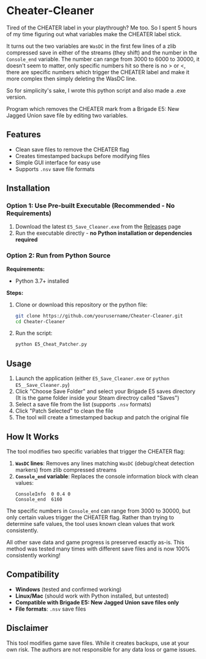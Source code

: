 # Cheater-Cleaner

Tired of the CHEATER label in your playthrough? Me too. So I spent 5 hours of my time figuring out what variables make the CHEATER label stick.

It turns out the two variables are `WasDC` in the first few lines of a zlib compressed save in either of the streams (they shift) and the number in the `Console_end` variable. The number can range from 3000 to 6000 to 30000, it doesn't seem to matter, only specific numbers hit so there is no > or <, there are specific numbers which trigger the CHEATER label and make it more complex then simply deleting the WasDC line.

So for simplicity's sake, I wrote this python script and also made a .exe version.

Program which removes the CHEATER mark from a Brigade E5: New Jagged Union save file by editing two variables.

## Features

- Clean save files to remove the CHEATER flag
- Creates timestamped backups before modifying files
- Simple GUI interface for easy use
- Supports `.nsv` save file formats

## Installation

### Option 1: Use Pre-built Executable (Recommended - No Requirements)

1. Download the latest `E5_Save_Cleaner.exe` from the [Releases](../../releases) page
2. Run the executable directly - **no Python installation or dependencies required**

### Option 2: Run from Python Source

**Requirements:**
- Python 3.7+ installed

**Steps:**
1. Clone or download this repository or the python file:
   ```bash
   git clone https://github.com/yourusername/Cheater-Cleaner.git
   cd Cheater-Cleaner
   ```

2. Run the script:
   ```bash
   python E5_Cheat_Patcher.py
   ```

## Usage

1. Launch the application (either `E5_Save_Cleaner.exe` or `python E5__Save_Cleaner.py`)
2. Click "Choose Save Folder" and select your Brigade E5 saves directory (It is the game folder inside your Steam directroy called "Saves")
3. Select a save file from the list (supports `.nsv` formats)
4. Click "Patch Selected" to clean the file
5. The tool will create a timestamped backup and patch the original file


## How It Works

The tool modifies two specific variables that trigger the CHEATER flag:

1. **`WasDC` lines**: Removes any lines matching `WasDC` (debug/cheat detection markers) from zlib compressed streams
2. **`Console_end` variable**: Replaces the console information block with clean values:
   ```
   ConsoleInfo  0 0.4 0
   Console_end  6160
   ```

The specific numbers in `Console_end` can range from 3000 to 30000, but only certain values trigger the CHEATER flag. Rather than trying to determine safe values, the tool uses known clean values that work consistently.

All other save data and game progress is preserved exactly as-is.
This method was tested many times with different save files and is now 100% consistently working!

## Compatibility

- **Windows** (tested and confirmed working)
- **Linux/Mac** (should work with Python installed, but untested)
- **Compatible with Brigade E5: New Jagged Union save files only**
- **File formats**: `.nsv` save files

## Disclaimer

This tool modifies game save files. While it creates backups, use at your own risk. The authors are not responsible for any data loss or game issues.
